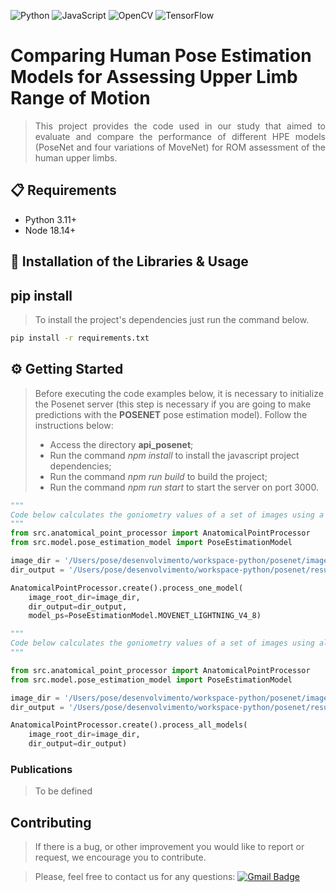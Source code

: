 ![Python](https://img.shields.io/badge/python-3670A0?style=for-the-badge&logo=python&logoColor=ffdd54) 	![JavaScript](https://img.shields.io/badge/javascript-%23323330.svg?style=for-the-badge&logo=javascript&logoColor=%23F7DF1E) ![OpenCV](https://img.shields.io/badge/opencv-%23white.svg?style=for-the-badge&logo=opencv&logoColor=white) ![TensorFlow](https://img.shields.io/badge/TensorFlow-%23FF6F00.svg?style=for-the-badge&logo=TensorFlow&logoColor=white)

# Comparing Human Pose Estimation Models for Assessing Upper Limb Range of Motion
> <p align="justify">This project provides the code used in our study that aimed to evaluate and compare the performance of different HPE models (PoseNet and four variations of MoveNet) for ROM assessment of the human upper limbs.
</p>

## 📋 Requirements

* Python 3.11+
* Node 18.14+
  
## 🧰 Installation of the Libraries & Usage
## pip install
> To install the project's dependencies just run the command below.
```sh
pip install -r requirements.txt
```

## ⚙️ Getting Started
> Before executing the code examples below, it is necessary to initialize the Posenet server (this step is necessary if you are going to make predictions with the **POSENET** pose estimation model). Follow the instructions below:
>* Access the directory **api_posenet**;
>* Run the command <i>npm install</i> to install the javascript project dependencies;
>* Run the command <i>npm run build</i> to build the project;
>* Run the command <i>npm run start</i> to start the server on port 3000. 

```python
"""
Code below calculates the goniometry values of a set of images using a specific pose estimation model.
"""
from src.anatomical_point_processor import AnatomicalPointProcessor
from src.model.pose_estimation_model import PoseEstimationModel

image_dir = '/Users/pose/desenvolvimento/workspace-python/posenet/images'
dir_output = '/Users/pose/desenvolvimento/workspace-python/posenet/results'

AnatomicalPointProcessor.create().process_one_model(
    image_root_dir=image_dir,
    dir_output=dir_output,
    model_ps=PoseEstimationModel.MOVENET_LIGHTNING_V4_8)
```

```python
"""
Code below calculates the goniometry values of a set of images using all pose estimation model.
"""

from src.anatomical_point_processor import AnatomicalPointProcessor
from src.model.pose_estimation_model import PoseEstimationModel

image_dir = '/Users/pose/desenvolvimento/workspace-python/posenet/images'
dir_output = '/Users/pose/desenvolvimento/workspace-python/posenet/results'

AnatomicalPointProcessor.create().process_all_models(
    image_root_dir=image_dir,
    dir_output=dir_output)
```

### Publications
> To be defined 

## Contributing
>If there is a bug, or other improvement you would like to report or request, we encourage you to contribute.

>Please, feel free to contact us for any questions: [![Gmail Badge](https://img.shields.io/badge/-ariel.teles@ifma.edu.br-c14438?style=flat-square&logo=Gmail&logoColor=white&link=mailto:ariel.teles@ifma.edu.br)](mailto:ariel.teles@ifma.edu.br)